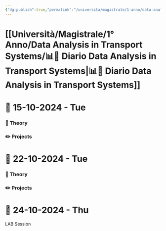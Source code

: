 ```yaml
---
{"dg-publish":true,"permalink":"/universita/magistrale/1-anno/data-analysis-in-transport-systems/diario-data-analysis-in-transport-systems/","tags":["UNI"]}
---
```


# [[Università/Magistrale/1° Anno/Data Analysis in Transport Systems/📊📔 Diario Data Analysis in Transport Systems\|📊📔 Diario Data Analysis in Transport Systems]]


# 📆  15-10-2024 - Tue

### 📝 Theory

### ✏️ Projects


# 📆  22-10-2024 - Tue

### 📝 Theory

### ✏️ Projects


# 📆  24-10-2024 - Thu

LAB Session

